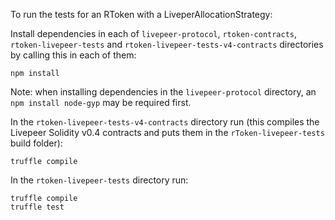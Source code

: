 To run the tests for an RToken with a LiveperAllocationStrategy:

Install dependencies in each of `livepeer-protocol`, `rtoken-contracts`, `rtoken-livepeer-tests` and `rtoken-livepeer-tests-v4-contracts` directories by calling this in each of them:
```
npm install
```
Note: when installing dependencies in the `livepeer-protocol` directory, an `npm install node-gyp` may be required first.  


In the `rtoken-livepeer-tests-v4-contracts` directory run (this compiles the Livepeer Solidity v0.4 contracts and puts
 them in the `rToken-livepeer-tests` build folder):  
```
truffle compile
```
In the `rtoken-livepeer-tests` directory run:  
```
truffle compile
truffle test
```
